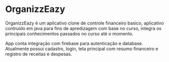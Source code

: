 # OrganizzEazy
OrganizzEazy é um aplicativo clone de controle financeiro basico, aplicativo contruído em java para fins de apredizagem com base no curso, integra os principais conhecimentos passados no curso até o momento.

App conta integração com firebase para autenticação e database. Atualmente possui cadastro, login, tela principal com resumo financeiro e registro de receitas e despesas.
